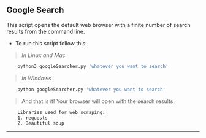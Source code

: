 Google Search
---

This script opens the default web browser with a finite number of search results from the command line.

* To run this script follow this:

> _In Linux and Mac_
```bash
    python3 googleSearcher.py 'whatever you want to search'
```

> _In Windows_
```bash
    python googleSearcher.py 'whatever you want to search'
```

> And that is it! Your browser will open with the search results.

```text
    Libraries used for web scraping:
    1. requests
    2. Beautiful soup
```

---